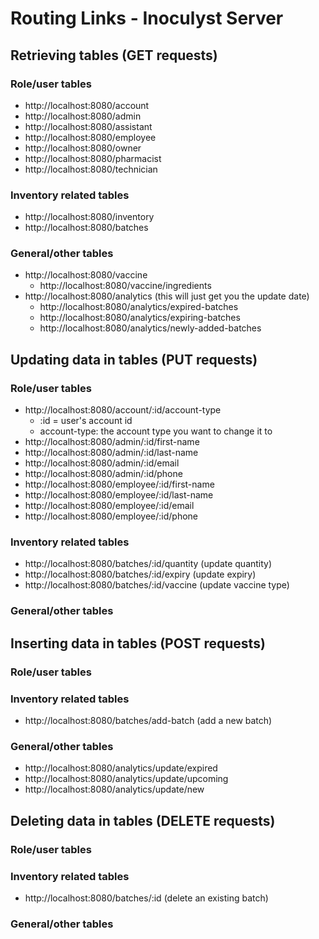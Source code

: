 # Routing Links - Inoculyst Server

## Retrieving tables (GET requests)
### Role/user tables
- http://localhost:8080/account
- http://localhost:8080/admin
- http://localhost:8080/assistant
- http://localhost:8080/employee
- http://localhost:8080/owner
- http://localhost:8080/pharmacist
- http://localhost:8080/technician

### Inventory related tables
- http://localhost:8080/inventory
- http://localhost:8080/batches

### General/other tables
- http://localhost:8080/vaccine
  - http://localhost:8080/vaccine/ingredients
- http://localhost:8080/analytics (this will just get you the update date)
  - http://localhost:8080/analytics/expired-batches
  - http://localhost:8080/analytics/expiring-batches
  - http://localhost:8080/analytics/newly-added-batches

## Updating data in tables (PUT requests)
### Role/user tables
- http://localhost:8080/account/:id/account-type
  - :id = user's account id
  - account-type: the account type you want to change it to
- http://localhost:8080/admin/:id/first-name
- http://localhost:8080/admin/:id/last-name
- http://localhost:8080/admin/:id/email
- http://localhost:8080/admin/:id/phone
- http://localhost:8080/employee/:id/first-name
- http://localhost:8080/employee/:id/last-name
- http://localhost:8080/employee/:id/email
- http://localhost:8080/employee/:id/phone

### Inventory related tables
- http://localhost:8080/batches/:id/quantity (update quantity)
- http://localhost:8080/batches/:id/expiry (update expiry)
- http://localhost:8080/batches/:id/vaccine (update vaccine type)

### General/other tables


## Inserting data in tables (POST requests)
### Role/user tables

### Inventory related tables
- http://localhost:8080/batches/add-batch (add a new batch)

### General/other tables
- http://localhost:8080/analytics/update/expired
- http://localhost:8080/analytics/update/upcoming
- http://localhost:8080/analytics/update/new


## Deleting data in tables (DELETE requests)
### Role/user tables

### Inventory related tables
- http://localhost:8080/batches/:id (delete an existing batch)

### General/other tables